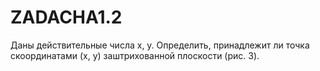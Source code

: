 # ZADACHA1.2
Даны действительные числа x, y. Определить, принадлежит ли точка скоординатами (x, y) заштрихованной плоскости (рис. 3). 
